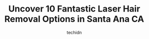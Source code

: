 ---
layout: ampstory
image: https://i0.wp.com/www.depkes.org/wp-content/uploads/2023/06/laser-hair-removal-0-in-santa-ana-ca-1685843951.jpeg?resize=640,853
author: techidn
featured: false
description: Discover the impressive array of Laser Hair Removal options in Santa Ana CA, where you can find 10 of the largest Laser Hair Removal establishments in the area. From renowned classics to hid
title: Uncover 10 Fantastic Laser Hair Removal Options in Santa Ana CA
cover:
   title: Uncover 10 Fantastic Laser Hair Removal Options in Santa Ana CA
   subtitle: Rickpate
   background: https://www.depkes.org/wp-content/uploads/2023/06/laser-hair-removal-0-in-santa-ana-ca-1685843951.jpeg

pages: 
 - layout: thirds
   top: <h1>#1 European Wax Center</h1>
   bottom: "<p>Ive been going to this location for nearly six years. Ive move away and tried other locations but always ended up coming back to the Santa Ana one. The staff is so </p>"
   background: https://www.depkes.org/wp-content/uploads/2023/06/laser-hair-removal-1-in-santa-ana-ca-1685843951.png
   backgroundblur: true
 - layout: thirds
   top: <h1>#2 Dr. Tim Roham & Dr. Ali Roham /Advance Laser & Cosmetic Plastic Surgery Santa Ana</h1>
   bottom: "<p>Dr. Ali was amazing. I got lipo 360 as well as a tummy tuck. After having twins I finally decided 16 years later to work on me. After losing some weight I decided to get </p>"
   background: https://www.depkes.org/wp-content/uploads/2023/06/laser-hair-removal-2-in-santa-ana-ca-1685843953.jpeg
   cta:
      link: https://www.depkes.org/blog/uncover-10-fantastic-laser-hair-removal-options-in-santa-ana-ca/
      text: Uncover 10 Fantastic Laser Hair Removal Options in Santa Ana CA
 - layout: thirds
   top: <h1>#3 Removery Tattoo Removal & Fading</h1>
   bottom: "<p>3605 S Bristol St Suite B, Santa Ana, CA 92704, United States</p>"
   background: https://www.depkes.org/wp-content/uploads/2023/06/laser-hair-removal-3-in-santa-ana-ca-1685843953.jpeg
   cta:
      link: https://www.depkes.org/blog/uncover-10-fantastic-laser-hair-removal-options-in-santa-ana-ca/
      text: Uncover 10 Fantastic Laser Hair Removal Options in Santa Ana CA
 - layout: thirds
   top: <h1>#4 Ageless MD</h1>
   bottom: "<p>111 Fashion Ln #200, Tustin, CA 92780, United States</p>"
   background: https://images.unsplash.com/photo-1613843873231-1447db182f97?ixlib=rb-4.0.3&ixid=MnwxMjA3fDB8MHxwaG90by1wYWdlfHx8fGVufDB8fHx8&auto=format&fit=crop&w=640&h=853&q=80
   cta:
      link: https://www.depkes.org/blog/uncover-10-fantastic-laser-hair-removal-options-in-santa-ana-ca/
      text: Uncover 10 Fantastic Laser Hair Removal Options in Santa Ana CA
 - layout: thirds
   top: <h1>#5 Dr Assif Med Spa</h1>
   bottom: "<p>2492 Walnut Ave Ste 268, Tustin, CA 92780, United States</p>"
   background: https://images.unsplash.com/photo-1599422314077-f4dfdaa4cd09?ixlib=rb-4.0.3&ixid=MnwxMjA3fDB8MHxwaG90by1wYWdlfHx8fGVufDB8fHx8&auto=format&fit=crop&w=640&h=853&q=80
   cta:
      link: https://www.depkes.org/blog/uncover-10-fantastic-laser-hair-removal-options-in-santa-ana-ca/
      text: Uncover 10 Fantastic Laser Hair Removal Options in Santa Ana CA
 - layout: thirds
   top: <h1>#6 LaserAway</h1>
   bottom: "<p>15020 Kensington Park Dr Ste 130, Tustin, CA 92782, United States</p>"
   background: https://images.unsplash.com/photo-1618005182384-a83a8bd57fbe?ixlib=rb-4.0.3&ixid=MnwxMjA3fDB8MHxwaG90by1wYWdlfHx8fGVufDB8fHx8&auto=format&fit=crop&w=640&h=853&q=80
   cta:
      link: https://www.depkes.org/blog/uncover-10-fantastic-laser-hair-removal-options-in-santa-ana-ca/
      text: Uncover 10 Fantastic Laser Hair Removal Options in Santa Ana CA
 - layout: thirds
   top: <h1>#7 Skinzone Laser & Cosmetic Surgery</h1>
   bottom: "<p>3374 S Bristol St, Santa Ana, CA 92704, United States</p>"
   background: https://images.unsplash.com/photo-1510906594845-bc082582c8cc?ixlib=rb-4.0.3&ixid=MnwxMjA3fDB8MHxwaG90by1wYWdlfHx8fGVufDB8fHx8&auto=format&fit=crop&w=640&h=853&q=80
   cta:
      link: https://www.depkes.org/blog/uncover-10-fantastic-laser-hair-removal-options-in-santa-ana-ca/
      text: Uncover 10 Fantastic Laser Hair Removal Options in Santa Ana CA
 - layout: thirds
   middle: Continue reading...
   background: https://images.unsplash.com/photo-1591393223703-56fe1347ac62?ixlib=rb-4.0.3&ixid=MnwxMjA3fDB8MHxwaG90by1wYWdlfHx8fGVufDB8fHx8&auto=format&fit=crop&w=640&h=853&q=80
   cta:
      link: https://www.depkes.org/blog/uncover-10-fantastic-laser-hair-removal-options-in-santa-ana-ca/
      text: Uncover 10 Fantastic Laser Hair Removal Options in Santa Ana CA
      
---